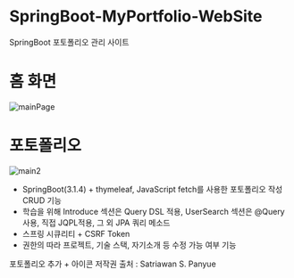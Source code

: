 # SpringBoot-MyPortfolio-WebSite
SpringBoot 포토폴리오 관리 사이트 


# 홈 화면
![mainPage](https://github.com/hoony00/SpringBoot-MyPortfolio-WebSite/assets/86902854/db253e95-8a05-48cf-8d16-a352c49ed300)

# 포토폴리오
![main2](https://github.com/hoony00/SpringBoot-MyPortfolio-WebSite/assets/86902854/75001a8d-9c83-4ef0-88f5-e9db712bb9bf)




- SpringBoot(3.1.4) + thymeleaf, JavaScript fetch를 사용한 포토폴리오 작성 CRUD 기능
- 학습을 위해 Introduce 섹션은 Query DSL 적용,  UserSearch 섹션은 @Query사용, 직접 JQPL적용, 그 외 JPA 쿼리 메소드 
- 스프링 시큐리티 + CSRF Token
- 권한의 따라 프로젝트, 기술 스택, 자기소개 등 수정 가능 여부 기능

포토폴리오 추가 + 아이콘 저작권 출처 : Satriawan S. Panyue
